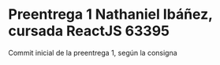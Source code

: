 # Preentrega 1 Nathaniel Ibáñez, cursada ReactJS 63395 

Commit inicial de la preentrega 1, según la consigna
